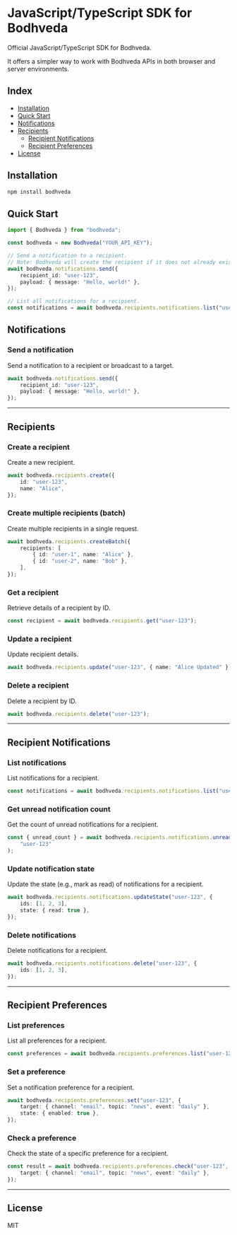 # JavaScript/TypeScript SDK for Bodhveda

Official JavaScript/TypeScript SDK for Bodhveda.

It offers a simpler way to work with Bodhveda APIs in both browser and server environments.

## Index

-   [Installation](#installation)
-   [Quick Start](#quick-start)
-   [Notifications](#notifications)
-   [Recipients](#recipients)
    -   [Recipient Notifications](#recipient-notifications)
    -   [Recipient Preferences](#recipient-preferences)
-   [License](#license)

## Installation

```bash
npm install bodhveda
```

## Quick Start

```typescript
import { Bodhveda } from "bodhveda";

const bodhveda = new Bodhveda("YOUR_API_KEY");

// Send a notification to a recipient.
// Note: Bodhveda will create the recipient if it does not already exist.
await bodhveda.notifications.send({
    recipient_id: "user-123",
    payload: { message: "Hello, world!" },
});

// List all notifications for a recipient.
const notifications = await bodhveda.recipients.notifications.list("user-123");
```

## Notifications

### Send a notification

Send a notification to a recipient or broadcast to a target.

```typescript
await bodhveda.notifications.send({
    recipient_id: "user-123",
    payload: { message: "Hello, world!" },
});
```

---

## Recipients

### Create a recipient

Create a new recipient.

```typescript
await bodhveda.recipients.create({
    id: "user-123",
    name: "Alice",
});
```

### Create multiple recipients (batch)

Create multiple recipients in a single request.

```typescript
await bodhveda.recipients.createBatch({
    recipients: [
        { id: "user-1", name: "Alice" },
        { id: "user-2", name: "Bob" },
    ],
});
```

### Get a recipient

Retrieve details of a recipient by ID.

```typescript
const recipient = await bodhveda.recipients.get("user-123");
```

### Update a recipient

Update recipient details.

```typescript
await bodhveda.recipients.update("user-123", { name: "Alice Updated" });
```

### Delete a recipient

Delete a recipient by ID.

```typescript
await bodhveda.recipients.delete("user-123");
```

---

## Recipient Notifications

### List notifications

List notifications for a recipient.

```typescript
const notifications = await bodhveda.recipients.notifications.list("user-123");
```

### Get unread notification count

Get the count of unread notifications for a recipient.

```typescript
const { unread_count } = await bodhveda.recipients.notifications.unreadCount(
    "user-123"
);
```

### Update notification state

Update the state (e.g., mark as read) of notifications for a recipient.

```typescript
await bodhveda.recipients.notifications.updateState("user-123", {
    ids: [1, 2, 3],
    state: { read: true },
});
```

### Delete notifications

Delete notifications for a recipient.

```typescript
await bodhveda.recipients.notifications.delete("user-123", {
    ids: [1, 2, 3],
});
```

---

## Recipient Preferences

### List preferences

List all preferences for a recipient.

```typescript
const preferences = await bodhveda.recipients.preferences.list("user-123");
```

### Set a preference

Set a notification preference for a recipient.

```typescript
await bodhveda.recipients.preferences.set("user-123", {
    target: { channel: "email", topic: "news", event: "daily" },
    state: { enabled: true },
});
```

### Check a preference

Check the state of a specific preference for a recipient.

```typescript
const result = await bodhveda.recipients.preferences.check("user-123", {
    target: { channel: "email", topic: "news", event: "daily" },
});
```

---

## License

MIT
